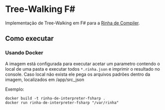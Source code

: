 # Tree-Walking F#

Implementação de Tree-Walking em F# para a [Rinha de Compiler]().

## Como executar

### Usando Docker

A imagem está configurada para executar acetar um parametro contendo o local de uma pasta e executar todos `*.rinha.json` e imprimir o resultado 
no console.
Caso local não exista ele pega os arquivos padrões dentro da imagem, localizados em /app/src_json

Exemplo:
```
docker build -t rinha-de-interpreter-fsharp .
docker run rinha-de-interpreter-fsharp "/var/rinha"
```